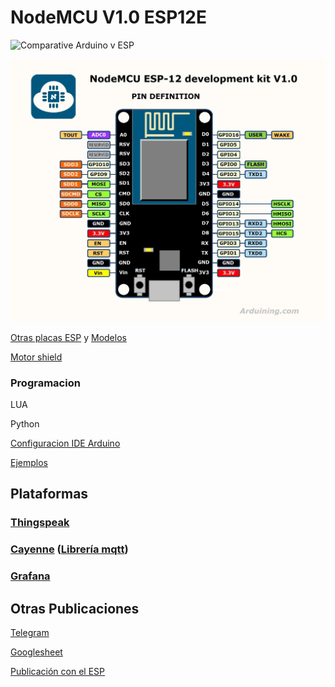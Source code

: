 # NodeMCU V1.0 ESP12E

![Comparative Arduino v ESP](https://2.bp.blogspot.com/-Js5R1VD3l94/WQTRs_RBEjI/AAAAAAAABBc/NFAuPCivCG0bbMW8fqHl45g6_30ct16WgCLcB/s1600/Comparativa%2BESP32%2Bvs%2BArduino.JPG)


![ESP12E](./images/ESP12E.jpg)

[Otras placas ESP](https://frightanic.com/iot/comparison-of-esp8266-nodemcu-development-boards/) y [Modelos](https://blog.squix.org/2015/03/esp8266-module-comparison-esp-01-esp-05.html)


[Motor shield](./MotorShield.md)

### Programacion

LUA

Python

[Configuracion IDE Arduino](./ConfiguracionIDE.md)

[Ejemplos](./Ejemplos.md)


## Plataformas

### [Thingspeak](http://theelectronics.co.in/nodemcu-dht11-data-thingspeak/)

### [Cayenne](https://www.instructables.com/id/Platform-IoT-Cayenne-Mydevices-ESP8266-12E-NodeMCU/) ([Librería mqtt](https://github.com/myDevicesIoT/Cayenne-MQTT-ESP))

### [Grafana](https://www.spainlabs.com/foros/tema-SpainLabsIoT2018-Grafana-Dashboard-Open-Source)

## Otras Publicaciones

[Telegram](https://arduinocentermx.blogspot.com.es/2017/07/nodemcu-bot-telegram.html)

[Googlesheet](https://www.youtube.com/watch?v=fS0GeaOkNRw&feature=youtu.be&utm_content=bufferc2e1d&utm_medium=social&utm_source=twitter.com&utm_campaign=buffer)

[Publicación con el ESP](https://www.youtube.com/watch?v=lH6Qiyb10v8&feature=youtu.be&utm_content=buffer9d6ae&utm_medium=social&utm_source=twitter.com&utm_campaign=buffer)
